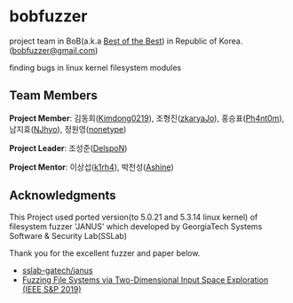 
# bobfuzzer
project team in BoB(a.k.a [Best of the Best](https://www.kitribob.kr/)) in Republic of Korea. ([bobfuzzer@gmail.com](mailto:bobfuzzer@gmail.com))

finding bugs in linux kernel filesystem modules


## Team Members
**Project Member**: 김동희([Kimdong0219](https://github.com/Kimdong0219)), 조형진([zkaryaJo](https://github.com/zkaryaJo)), 홍승표([Ph4nt0m](https://github.com/Phantomn)), 남지효([NJhyo](https://github.com/NJhyo)), 정원영([nonetype](https://github.com/nonetype))

**Project Leader**: 조성준([DelspoN](https://github.com/delspon))

**Project Mentor**: 이상섭([k1rh4](https://github.com/k1rh4)), 박천성([Ashine](https://github.com/ash1n2/))


## Acknowledgments
This Project used ported version(to 5.0.21 and 5.3.14 linux kernel) of filesystem fuzzer 'JANUS' which developed by GeorgiaTech Systems Software & Security Lab(SSLab)

Thank you for the excellent fuzzer and paper below.

* [sslab-gatech/janus](https://github.com/sslab-gatech/janus)
* [Fuzzing File Systems via Two-Dimensional Input Space Exploration (IEEE S&P 2019)](https://gts3.org/assets/papers/2019/xu:janus.pdf)
